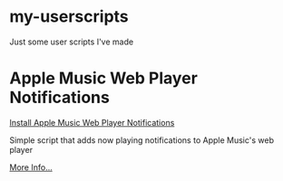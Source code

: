 # my-userscripts
Just some user scripts I've made

# Apple Music Web Player Notifications
[Install Apple Music Web Player Notifications](https://github.com/booploops/my-userscripts/raw/master/applemusic-notifications.user.js)

Simple script that adds now playing notifications to Apple Music's web player

[More Info...](AppleMusic-Notifications.md)
